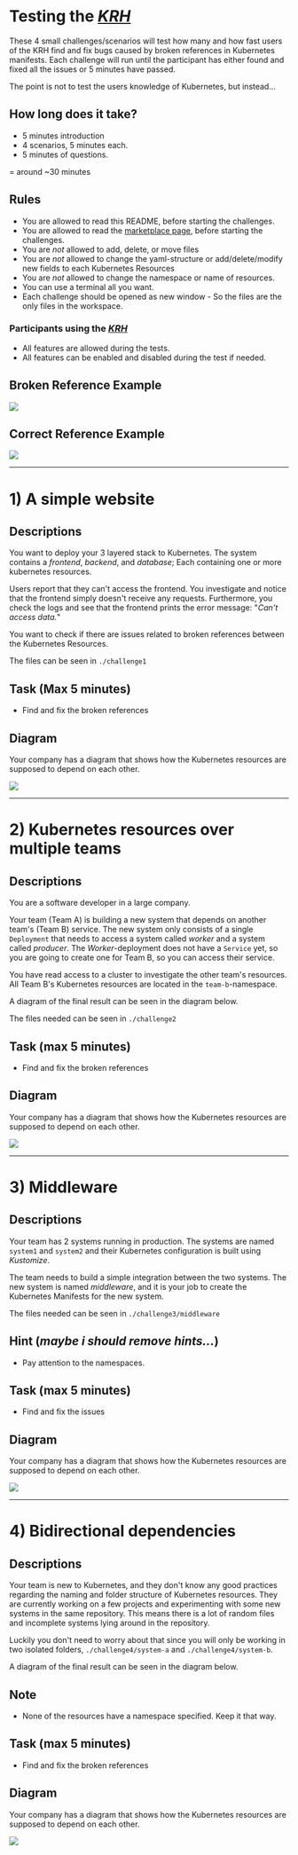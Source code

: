 # Testing the [_KRH_](https://marketplace.visualstudio.com/items?itemName=dag-andersen.kubernetes-reference-highlighter)

These 4 small challenges/scenarios will test how many and how fast users of the KRH find and fix bugs caused by broken references in Kubernetes manifests. Each challenge will run until the participant has either found and fixed all the issues or 5 minutes have passed.

The point is not to test the users knowledge of Kubernetes, but instead... 

## How long does it take?

- 5 minutes introduction
- 4 scenarios, 5 minutes each.
- 5 minutes of questions. 

= around ~30 minutes 

## Rules
- You are allowed to read this README, before starting the challenges.
- You are allowed to read the [marketplace page](https://marketplace.visualstudio.com/items?itemName=dag-andersen.kubernetes-reference-highlighter), before starting the challenges.
- You are *not* allowed to add, delete, or move files
- You are *not* allowed to change the yaml-structure or add/delete/modify new fields to each Kubernetes Resources
- You are *not* allowed to change the namespace or name of resources. 
- You can use a terminal all you want. 
- Each challenge should be opened as new window - So the files are the only files in the workspace.

### Participants using the [_KRH_](https://marketplace.visualstudio.com/items?itemName=dag-andersen.kubernetes-reference-highlighter) 
- All features are allowed during the tests.
- All features can be enabled and disabled during the test if needed.

## Broken Reference Example

![](./images/assignments_wrong.png)

## Correct Reference Example

![](./images/assignments_correct.png)


---

# 1) A simple website

<!---
Scanning Technique: Workspace
References: ingress ref, service, configMap|secret ref, free service)
--->

## Descriptions
You want to deploy your 3 layered stack to Kubernetes. The system contains a *frontend*, *backend*, and *database*; Each containing one or more kubernetes resources.

Users report that they can't access the frontend. You investigate and notice that the frontend simply doesn't receive any requests. Furthermore, you check the logs and see that the frontend prints the error message: "_Can't access data._"

You want to check if there are issues related to broken references between the Kubernetes Resources.

The files can be seen in `./challenge1`

## Task (Max 5 minutes)
- Find and fix the broken references

## Diagram

Your company has a diagram that shows how the Kubernetes resources are supposed to depend on each other. 

![](./images/assignments_as1.png)
<!-- ![](./images/assignments_as1-answ.png) -->
<!-- ![](./images/assignments_test.png) -->

<!---
## Answer
- fix ingress service pointer
- fix selector for service
- fix configMap|secret ref reference
- fix free 
--->

---

# 2) Kubernetes resources over multiple teams

<!---
Scanning Technique: Cluster
References: free service, configMap|secret ref, service)
--->

## Descriptions
You are a software developer in a large company.

Your team (Team A) is building a new system that depends on another team's (Team B) service. The new system only consists of a single `Deployment` that needs to access a system called *worker* and a system called *producer*. The *Worker*-deployment does not have a `Service` yet, so you are going to create one for Team B, so you can access their service.

You have read access to a cluster to investigate the other team's resources.
All Team B's Kubernetes resources are located in the `team-b`-namespace.

A diagram of the final result can be seen in the diagram below.

The files needed can be seen in `./challenge2`

## Task (max 5 minutes)
- Find and fix the broken references

## Diagram
Your company has a diagram that shows how the Kubernetes resources are supposed to depend on each other. 

![](./images/assignments_as2.png)
<!-- ![](./images/assignments_as2-answ.png) -->

<!---
## Answer
- fix reference to configMap in cluster
- fix selector in service in workspace
- fix free service ref to deployment in cluster.
--->
---

# 3) Middleware

<!---
Scanning Technique: Kustomize
References: kustomize build, free service, configMap|secret ref)
--->

## Descriptions
Your team has 2 systems running in production. The systems are named `system1` and `system2` and their Kubernetes configuration is built using *Kustomize*.

The team needs to build a simple integration between the two systems. The new system is named *middleware*, and it is your job to create the Kubernetes Manifests for the new system.

The files needed can be seen in `./challenge3/middleware`

## Hint (_maybe i should remove hints..._)
- Pay attention to the namespaces.

## Task (max 5 minutes)
- Find and fix the issues

## Diagram
Your company has a diagram that shows how the Kubernetes resources are supposed to depend on each other. 

![](./images/assignments_as3.png)

<!---
## Answer
- fix deployment arguments
- fix broken config map issues.
- fix wrong filename
--->
---

# 4) Bidirectional dependencies  

## Descriptions
Your team is new to Kubernetes, and they don't know any good practices regarding the naming and folder structure of Kubernetes resources.
They are currently working on a few projects and experimenting with some new systems in the same repository. This means there is a lot of random files and incomplete systems lying around in the repository.

Luckily you don't need to worry about that since you will only be working in two isolated folders, `./challenge4/system-a` and `./challenge4/system-b`.

A diagram of the final result can be seen in the diagram below.

## Note
- None of the resources have a namespace specified. Keep it that way.

## Task (max 5 minutes)
- Find and fix the broken references

## Diagram

Your company has a diagram that shows how the Kubernetes resources are supposed to depend on each other. 

![](./images/assignments_as4.png)

<!---
## Answer
- something
--->



<!---
# Questions after
What did help you the most?
Did the extension help?

---

## things to include

### Features
- kustomize reference
- kustomize build
- Cluster
- normal workspace
- namespace sensitive free service ref

### Resources
1. ingress ref to service
2. service ref to deployment
3. free ref to service
4. deployment to secret
5. deployment to config map

--->